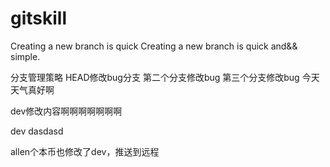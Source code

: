 # gitskill
Creating a new branch  is quick
Creating a new branch is quick and&& simple.

分支管理策略
HEAD修改bug分支
第二个分支修改bug
第三个分支修改bug
今天天气真好啊

dev修改内容啊啊啊啊啊啊啊


dev dasdasd

allen个本币也修改了dev，推送到远程
